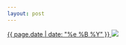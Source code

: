 ```yaml
---
layout: post
---
```


<p>
  <a href="/184">
    <time>{{ page.date | date: "%e %B %Y" }}</time>
    <img src="{{ site.assets_url }}/184.jpg">
  </a>
  
</p>
